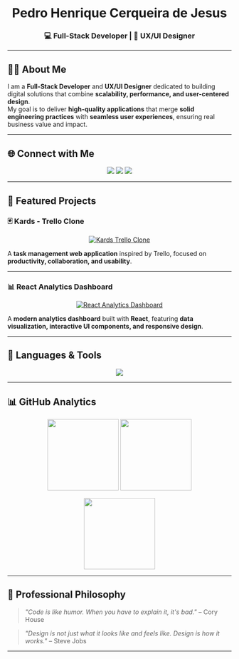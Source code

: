 <h1 align="center">Pedro Henrique Cerqueira de Jesus</h1>
<h3 align="center">💻 Full-Stack Developer | 🎨 UX/UI Designer</h3>

---

## 👨‍💻 About Me  
I am a **Full-Stack Developer** and **UX/UI Designer** dedicated to building digital solutions that combine **scalability, performance, and user-centered design**.  
My goal is to deliver **high-quality applications** that merge **solid engineering practices** with **seamless user experiences**, ensuring real business value and impact.  

---

## 🌐 Connect with Me  
<p align="center">
  <a href="https://instagram.com/Beu266"><img src="https://img.shields.io/badge/-Instagram-%23E4405F?style=for-the-badge&logo=Instagram&logoColor=white"/></a>
  <a href="https://www.linkedin.com/in/pedro-henrique-cerqueira-de-jesus-26b116318"><img src="https://img.shields.io/badge/-LinkedIn-%230077B5?style=for-the-badge&logo=linkedin&logoColor=white"/></a>
  <a href="mailto:pedrohenriquecerqueiraj@gmail.com"><img src="https://img.shields.io/badge/-Gmail-D14836?style=for-the-badge&logo=gmail&logoColor=white"/></a>
</p>

---

## 🌟 Featured Projects  

### 🃏 Kards - Trello Clone  
<p align="center">
  <a href="https://github.com/PedroHenriqueCJ/Kards-Trello-clone">
    <img src="https://github-readme-stats.vercel.app/api/pin/?username=PedroHenriqueCJ&repo=Kards-Trello-clone&theme=rose_pine&show_owner=true" alt="Kards Trello Clone">
  </a>
</p>

A **task management web application** inspired by Trello, focused on **productivity, collaboration, and usability**.  

---

### 📊 React Analytics Dashboard  
<p align="center">
  <a href="https://github.com/PedroHenriqueCJ/React-Analytics-Dashboard">
    <img src="https://github-readme-stats.vercel.app/api/pin/?username=PedroHenriqueCJ&repo=React-Analytics-Dashboard&theme=rose_pine&show_owner=true" alt="React Analytics Dashboard">
  </a>
</p>

A **modern analytics dashboard** built with **React**, featuring **data visualization, interactive UI components, and responsive design**.  

---

## 📑 Languages & Tools  
<p align="center">
  <img src="https://skillicons.dev/icons?i=html,css,scss,js,ts,react,java,php,cs,cpp,python,mysql,git,github,figma,xd,vscode&perline=9" />
</p>

---

## 📊 GitHub Analytics  
<p align="center">
  <img src="https://github-readme-stats.vercel.app/api?username=PedroHenriqueCJ&theme=rose_pine&hide_border=false&count_private=true&show_icons=true" height="160"/>
  <img src="https://streak-stats.demolab.com?user=PedroHenriqueCJ&theme=rose_pine&hide_border=false" height="160"/>
</p>

<p align="center">
  <img src="https://github-readme-stats.vercel.app/api/top-langs/?username=PedroHenriqueCJ&theme=rose_pine&hide_border=false&layout=compact&langs_count=8&cache_seconds=600" height="160"/>
</p>

---

## 📌 Professional Philosophy  

> *"Code is like humor. When you have to explain it, it's bad."* – Cory House  

> *"Design is not just what it looks like and feels like. Design is how it works."* – Steve Jobs  

---
